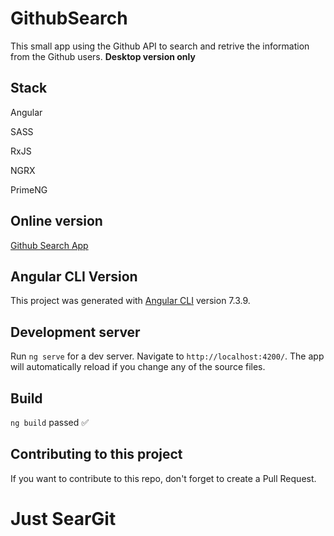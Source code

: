 # GithubSearch

This small app using the Github API to search and retrive the information from the Github users. **Desktop version only**


## Stack

<p>Angular<p>
<p>SASS<p>
<p>RxJS<p>
<p>NGRX<p>
<p>PrimeNG<p>

## Online version

[Github Search App](https://githubsearch-f4cd3.firebaseapp.com/)

## Angular CLI Version

This project was generated with [Angular CLI](https://github.com/angular/angular-cli) version 7.3.9.

## Development server

Run `ng serve` for a dev server. Navigate to `http://localhost:4200/`. The app will automatically reload if you change any of the source files.

## Build

`ng build` passed ✅

## Contributing to this project

If you want to contribute to this repo, don't forget to create a Pull Request.

# Just SearGit
